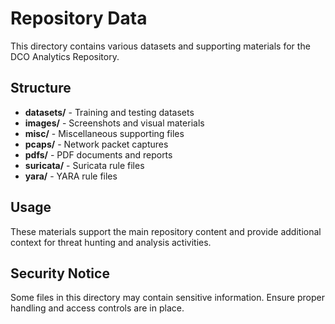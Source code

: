 # Repository Data

This directory contains various datasets and supporting materials for the DCO Analytics Repository.

## Structure

- **datasets/** - Training and testing datasets
- **images/** - Screenshots and visual materials
- **misc/** - Miscellaneous supporting files
- **pcaps/** - Network packet captures
- **pdfs/** - PDF documents and reports
- **suricata/** - Suricata rule files
- **yara/** - YARA rule files

## Usage

These materials support the main repository content and provide additional context for threat hunting and analysis activities.

## Security Notice

Some files in this directory may contain sensitive information. Ensure proper handling and access controls are in place.
